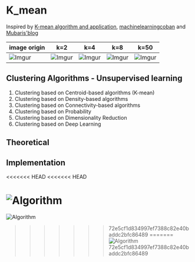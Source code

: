 # K_mean


Inspired by [K-mean algorithm and application](https://kipalog.com/posts/Thuat-toan-Kmean-va-ung-dung), [machinelearningcoban](https://machinelearningcoban.com/2017/01/01/kmeans/) and [Mubaris'blog](https://mubaris.com/2017/10/01/kmeans-clustering-in-python/)


| image origin | k=2 | k=4 | k=8 | k=50 |
|--------------|-----|-----|-----|------|
| ![Imgur](https://i.imgur.com/zG7hawH.jpg) | ![Imgur](https://i.imgur.com/8jFRGV2.png) | ![Imgur](https://i.imgur.com/3KNUODd.png) | ![Imgur](https://i.imgur.com/38XGZfJ.png) | ![Imgur](https://i.imgur.com/C5zEC5s.png) |


## Clustering Algorithms - Unsupervised learning
1. Clustering based on Centroid-based algorithms (K-mean)
2. Clustering based on Density-based algorithms
3. Clustering based on Connectivity-based algorithms
4. Clustering based on Probability
5. Clustering based on Dimensionality Reduction
6. Clustering based on Deep Learning


## Theoretical


## Implementation

<<<<<<< HEAD
<<<<<<< HEAD

![Algorithm](https://i.imgur.com/5h4VGl8.png)
=======
![Algorithm]([Imgur](https://i.imgur.com/5h4VGl8.png))
>>>>>>> 72e5cf1d834997ef7388c82e40baddc2bfc86489
=======
![Algorithm]([Imgur](https://i.imgur.com/5h4VGl8.png))
>>>>>>> 72e5cf1d834997ef7388c82e40baddc2bfc86489
